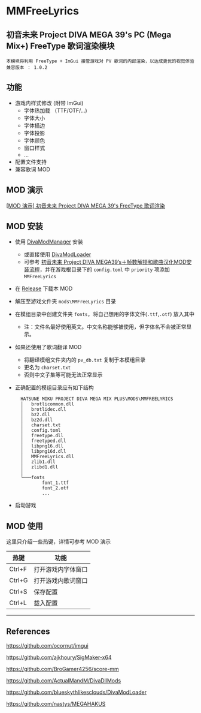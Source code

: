 # MMFreeLyrics 
## 初音未来 Project DIVA MEGA 39's PC (Mega Mix+) FreeType 歌词渲染模块

    本模块将利用 FreeType + ImGui 接管游戏对 PV 歌词的内部渲染，以达成更优的视觉体验
    兼容版本 ： 1.0.2 

## 功能
- 游戏内样式修改 (附带 ImGui)
    - 字体热加载 （TTF/OTF/...)
    - 字体大小
    - 字体描边
    - 字体投影
    - 字体颜色
    - 窗口样式
    - ...
- 配置文件支持
- 兼容歌词 MOD

## MOD 演示
[[MOD 演示] 初音未来 Project DIVA MEGA 39's FreeType 歌词渲染](https://www.bilibili.com/video/BV1ha411N7qQ)

## MOD 安装
- 使用 [DivaModManager](https://github.com/TekkaGB/DivaModManager) 安装
    - 或直接使用 [DivaModLoader](https://github.com/blueskythlikesclouds/DivaModLoader)
    - 可参考 [初音未来 Project DIVA MEGA39’s＋帧数解锁和歌曲汉化MOD安装流程](https://www.bilibili.com/read/cv16871246)，并在游戏根目录下的 `config.toml` 中 `priority` 项添加 `MMFreeLyrics`
- 在 [Release](https://github.com/mos9527/MMFreeLyrics/releases) 下载本 MOD
- 解压至游戏文件夹 `mods\MMFreeLyrics` 目录
- 在模组目录中创建文件夹 `fonts`，将自己想用的字体文件(`.ttf`,`.otf`) 放入其中
    - 注：文件名最好使用英文。中文名称能够被使用，但字体名不会被正常显示。
- 如果还使用了歌词翻译 MOD
    - 将翻译模组文件夹内的 `pv_db.txt` 复制于本模组目录
    - 更名为 `charset.txt`
    - 否则中文子集等可能无法正常显示
- 正确配置的模组目录应有如下结构
    
        HATSUNE MIKU PROJECT DIVA MEGA MIX PLUS\MODS\MMFREELYRICS
        │   brotlicommon.dll
        │   brotlidec.dll
        │   bz2.dll
        │   bz2d.dll
        │   charset.txt
        │   config.toml
        │   freetype.dll
        │   freetyped.dll
        │   libpng16.dll
        │   libpng16d.dll
        │   MMFreeLyrics.dll
        │   zlib1.dll
        │   zlibd1.dll
        │
        └───fonts
                font_1.ttf
                font_2.otf
                ...
- 启动游戏

## MOD 使用
这里只介绍一些热键，详情可参考 MOD 演示

|热键|功能|
|-|-|
Ctrl+F|打开游戏内字体窗口
Ctrl+G|打开游戏内歌词窗口
Ctrl+S|保存配置
Ctrl+L|载入配置

----

## References
https://github.com/ocornut/imgui

https://github.com/ajkhoury/SigMaker-x64

https://github.com/BroGamer4256/score-mm

https://github.com/ActualMandM/DivaDllMods

https://github.com/blueskythlikesclouds/DivaModLoader

https://github.com/nastys/MEGAHAKUS